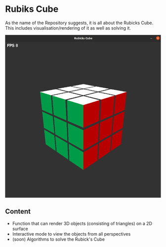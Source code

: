 # Rubiks Cube

As the name of the Repository suggests, it is all about the Rubicks Cube. This includes visualisation/rendering of it as well as solving it.

![RubicksCube](/img/rubicksCube.png)

## Content

- Function that can render 3D objects (consisting of triangles) on a 2D surface
- Interactive mode to view the objects from all perspectives
- (soon) Algorithms to solve the Rubick's Cube

